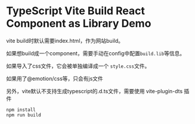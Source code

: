 TypeScript Vite Build React Component as Library Demo
===========================

vite build时默认需要index.html，作为网站build。

如果想build成一个component，需要手动在config中配置`build.lib`等信息。

如果导入了css文件，它会被单独编译成一个 `style.css`文件。

如果用了@emotion/css等，只会有js文件

另外，vite默认不支持生成typescript的.d.ts文件，需要使用 vite-plugin-dts 插件

```
npm install
npm run build
```
